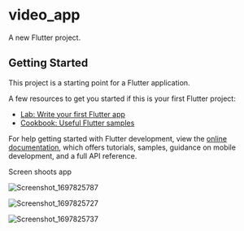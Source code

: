 # video_app

A new Flutter project.

## Getting Started

This project is a starting point for a Flutter application.

A few resources to get you started if this is your first Flutter project:

- [Lab: Write your first Flutter app](https://docs.flutter.dev/get-started/codelab)
- [Cookbook: Useful Flutter samples](https://docs.flutter.dev/cookbook)

For help getting started with Flutter development, view the
[online documentation](https://docs.flutter.dev/), which offers tutorials,
samples, guidance on mobile development, and a full API reference.




Screen shoots app

![Screenshot_1697825787](https://github.com/Pablo080991/video_app/assets/99483094/5cab226c-d371-43d0-83e8-a63015ad6707)

![Screenshot_1697825727](https://github.com/Pablo080991/video_app/assets/99483094/80d0f3f6-9c86-485b-b746-531b4f4c93d0)

![Screenshot_1697825737](https://github.com/Pablo080991/video_app/assets/99483094/0dc750e8-0636-4946-8b03-18cef4f87e63)
